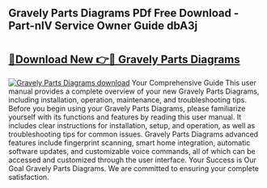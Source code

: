 ## Gravely Parts Diagrams PDf Free Download - Part-nIV Service Owner Guide dbA3j

# <h2><a href="http://dfp09r.blite.top/?on=Gravely+Parts+Diagrams">🔗Download New 👉🔴 Gravely Parts Diagrams</a></h2>

[![Gravely Parts Diagrams download](https://i.imgur.com/lujVjoI.png)](http://dfp09r.blite.top/?on=Gravely+Parts+Diagrams)
Your Comprehensive Guide This user manual provides a complete overview of your new Gravely Parts Diagrams, including installation, operation, maintenance, and troubleshooting tips. Before you begin using your Gravely Parts Diagrams, please familiarize yourself with its functions and features by reading this user manual. It includes clear instructions for installation, setup, and operation, as well as troubleshooting tips for common issues. Gravely Parts Diagrams advanced features include fingerprint scanning, smart home integration, automatic software updates, and customizable voice commands, all of which can be accessed and customized through the user interface. Your Success is Our Goal Gravely Parts Diagrams. We are committed to ensuring your complete satisfaction.
